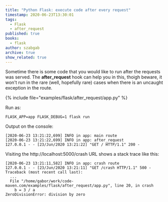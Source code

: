 ```yaml
---
title: "Python Flask: execute code after every request"
timestamp: 2020-06-23T13:30:01
tags:
  - Flask
  - after_request
published: true
books:
  - flask
author: szabgab
archive: true
show_related: true
---
```



Sometime there is some code that you would like to run after the requests was served.  The <b>after_request</b> hook
can help you in this, thoigh beware, it won't run in the rare (well, hopefully rare) cases when there is an
uncaught exception in the route.


{% include file="examples/flask/after_request/app.py" %}

Run as:

```
FLASK_APP=app FLASK_DEBUG=1 flask run
```

Output on the console:

```
[2020-06-23 13:21:22,699] INFO in app: main route
[2020-06-23 13:21:22,699] INFO in app: after_request
127.0.0.1 - - [23/Jun/2020 13:21:22] "GET / HTTP/1.1" 200 -
```


Visiting the http://localhost:5000/crash URL shows a stack trace like this:

```
[2020-06-23 13:21:11,582] INFO in app: crash route
127.0.0.1 - - [23/Jun/2020 13:21:11] "GET /crash HTTP/1.1" 500 -
Traceback (most recent call last):
  ...
  File "/home/gabor/work/code-maven.com/examples/flask/after_request/app.py", line 20, in crash
    b = 3 / a
ZeroDivisionError: division by zero
```

